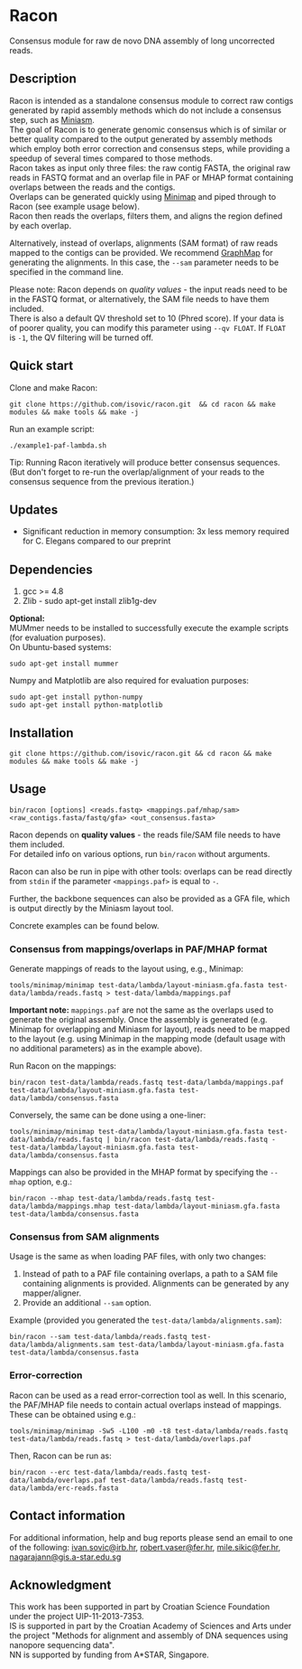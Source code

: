 # Racon
Consensus module for raw de novo DNA assembly of long uncorrected reads.  

## Description
Racon is intended as a standalone consensus module to correct raw contigs generated by rapid assembly methods which do not include a consensus step, such as [Miniasm](https://github.com/lh3/miniasm).  
The goal of Racon is to generate genomic consensus which is of similar or better quality compared to the output generated by assembly methods which employ both error correction and consensus steps, while providing a speedup of several times compared to those methods.  
Racon takes as input only three files: the raw contig FASTA, the original raw reads in FASTQ format and an overlap file in PAF or MHAP format containing overlaps between the reads and the contigs.  
Overlaps can be generated quickly using [Minimap](https://github.com/lh3/minimap) and piped through to Racon (see example usage below).  
Racon then reads the overlaps, filters them, and aligns the region defined by each overlap.  

Alternatively, instead of overlaps, alignments (SAM format) of raw reads mapped to the contigs can be provided. We recommend [GraphMap](https://github.com/isovic/graphmap) for generating the alignments. In this case, the ```--sam``` parameter needs to be specified in the command line.  

Please note: Racon depends on *quality values* - the input reads need to be in the FASTQ format, or alternatively, the SAM file needs to have them included.  
There is also a default QV threshold set to 10 (Phred score). If your data is of poorer quality, you can modify this parameter using ```--qv FLOAT```. If ```FLOAT``` is ```-1```, the QV filtering will be turned off.  

## Quick start
Clone and make Racon:
```  
git clone https://github.com/isovic/racon.git  && cd racon && make modules && make tools && make -j  
```
Run an example script:  
```  
./example1-paf-lambda.sh   
```  
Tip: Running Racon iteratively will produce better consensus sequences. (But don't forget to re-run the overlap/alignment of your reads to the consensus sequence from the previous iteration.)  

## Updates
- Significant reduction in memory consumption: 3x less memory required for C. Elegans compared to our preprint  

## Dependencies
1. gcc >= 4.8  
2. Zlib - sudo apt-get install zlib1g-dev  

**Optional:**  
MUMmer needs to be installed to successfully execute the example scripts (for evaluation purposes).  
On Ubuntu-based systems:  
```  
sudo apt-get install mummer  
```  
Numpy and Matplotlib are also required for evaluation purposes:  
```  
sudo apt-get install python-numpy  
sudo apt-get install python-matplotlib  
```  


## Installation
```  
git clone https://github.com/isovic/racon.git && cd racon && make modules && make tools && make -j  

```  

## Usage
```  
bin/racon [options] <reads.fastq> <mappings.paf/mhap/sam> <raw_contigs.fasta/fastq/gfa> <out_consensus.fasta>  
```  
Racon depends on **quality values** - the reads file/SAM file needs to have them included.  
For detailed info on various options, run ```bin/racon``` without arguments.  

Racon can also be run in pipe with other tools: overlaps can be read directly from ```stdin``` if the parameter ```<mappings.paf>``` is equal to ```-```.  

Further, the backbone sequences can also be provided as a GFA file, which is output directly by the Miniasm layout tool.  

Concrete examples can be found below.  

### Consensus from mappings/overlaps in PAF/MHAP format  
Generate mappings of reads to the layout using, e.g., Minimap:  
```  
tools/minimap/minimap test-data/lambda/layout-miniasm.gfa.fasta test-data/lambda/reads.fastq > test-data/lambda/mappings.paf  
```  
**Important note:** ```mappings.paf``` are not the same as the overlaps used to generate the original assembly. Once the assembly is generated (e.g. Minimap for overlapping and Miniasm for layout), reads need to be mapped to the layout (e.g. using Minimap in the mapping mode (default usage with no additional parameters) as in the example above).  

Run Racon on the mappings:  
```  
bin/racon test-data/lambda/reads.fastq test-data/lambda/mappings.paf test-data/lambda/layout-miniasm.gfa.fasta test-data/lambda/consensus.fasta  
```  

Conversely, the same can be done using a one-liner:  
```  
tools/minimap/minimap test-data/lambda/layout-miniasm.gfa.fasta test-data/lambda/reads.fastq | bin/racon test-data/lambda/reads.fastq - test-data/lambda/layout-miniasm.gfa.fasta test-data/lambda/consensus.fasta  
```  

Mappings can also be provided in the MHAP format by specifying the ```--mhap``` option, e.g.:  
```  
bin/racon --mhap test-data/lambda/reads.fastq test-data/lambda/mappings.mhap test-data/lambda/layout-miniasm.gfa.fasta test-data/lambda/consensus.fasta  
```  


### Consensus from SAM alignments  
Usage is the same as when loading PAF files, with only two changes:  
1. Instead of path to a PAF file containing overlaps, a path to a SAM file containing alignments is provided. Alignments can be generated by any mapper/aligner.  
2. Provide an additional ```--sam``` option.  

Example (provided you generated the ```test-data/lambda/alignments.sam```):  
```  
bin/racon --sam test-data/lambda/reads.fastq test-data/lambda/alignments.sam test-data/lambda/layout-miniasm.gfa.fasta test-data/lambda/consensus.fasta  
```  


### Error-correction  
Racon can be used as a read error-correction tool as well. In this scenario, the PAF/MHAP file needs to contain actual overlaps instead of mappings. These can be obtained using e.g.:  
```  
tools/minimap/minimap -Sw5 -L100 -m0 -t8 test-data/lambda/reads.fastq test-data/lambda/reads.fastq > test-data/lambda/overlaps.paf  
```  

Then, Racon can be run as:  
```  
bin/racon --erc test-data/lambda/reads.fastq test-data/lambda/overlaps.paf test-data/lambda/reads.fastq test-data/lambda/erc-reads.fasta  
```  

## Contact information

For additional information, help and bug reports please send an email to one of the following: ivan.sovic@irb.hr, robert.vaser@fer.hr, mile.sikic@fer.hr, nagarajann@gis.a-star.edu.sg


## Acknowledgment

This work has been supported in part by Croatian Science Foundation under the project UIP-11-2013-7353.  
IS is supported in part by the Croatian Academy of Sciences and Arts under the project "Methods for alignment and assembly of DNA sequences using nanopore sequencing data".  
NN is supported by funding from A*STAR, Singapore.

